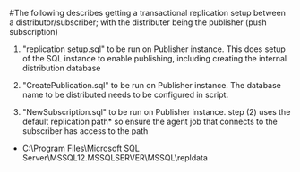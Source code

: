 #The following describes getting a transactional replication setup between a distributor/subscriber; with the distributer being the publisher (push subscription)

1. "replication setup.sql" to be run on Publisher instance. This does setup of the SQL instance to enable publishing,
including creating the internal distribution database

2. "CreatePublication.sql" to be run on Publisher instance. The database name to be distributed needs to be configured in script.

3. "NewSubscription.sql" to be run on Publisher instance. step (2) uses the default replication path* so ensure the agent job that
connects to the subscriber has access to the path

* C:\Program Files\Microsoft SQL Server\MSSQL12.MSSQLSERVER\MSSQL\repldata
